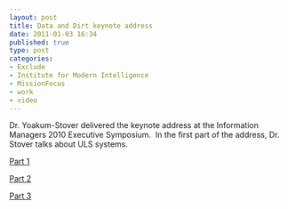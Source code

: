```yaml
--- 
layout: post
title: Data and Dirt keynote address
date: 2011-01-03 16:34
published: true
type: post
categories: 
- Exclude
- Institute for Modern Intelligence
- MissionFocus
- work
- video
---
```

Dr. Yoakum-Stover delivered the keynote address at the Information Managers 2010 Executive Symposium.  In the first part of the address, Dr. Stover talks about ULS systems.

[Part 1](http://www.information-management.com/resource-center/?id=10019338)

[Part 2](http://www.information-management.com/resource-center/?id=10019339)

[Part 3](http://www.information-management.com/resource-center/?id=10019340)
